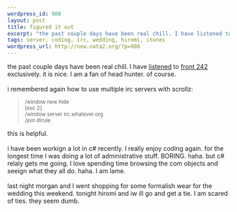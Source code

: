 ```yaml
--- 
wordpress_id: 908
layout: post
title: figured it out
excerpt: "the past couple days have been real chill. I have listened to front 242 exclusively. it is nice. I am a fan of head hunter. of course. i remembered again how to use multiple irc servers with scrollz:/window new hide[esc 2]/window server irc.whatever.org/join #irule"
tags: server, coding, irc, wedding, hiromi, itunes
wordpress_url: http://new.nata2.org/?p=908
---
```

the past couple days have been real chill. I have <a href="http://dopeman.org/itunes">listened</a> to <a href="http://www.front242.com/splash.htm">front 242</a> exclusively. it is nice. I am a fan of head hunter. of course. <br/><br/>i remembered again how to use multiple irc servers with scrollz:<blockquote><small>/window new hide<br/>[esc 2]<br/>/window server irc.whatever.org<br/>/join #irule</small></blockquote>

this is helpful. <br/><br/>i have been workign a lot in c# recently. I really enjoy coding again. for the longest time I was doing a lot of administrative stuff. BORING. haha. but c# relaly gets me going. I love spending time browsing the com objects and seeign what they all do. haha. I am lame. <br/><br/>last night morgan and I went shopping for some formalish wear for the wedding this weekend. tonight hiromi and iw ill go and get a tie. I am scared of ties. they seem dumb. 
